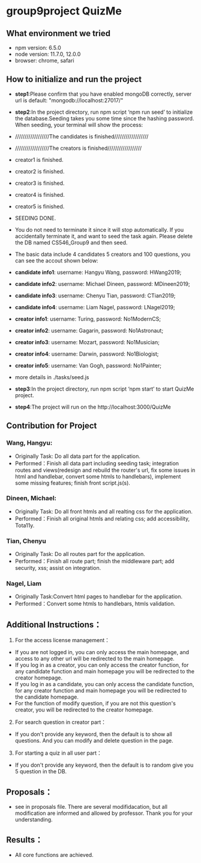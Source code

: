 # group9project QuizMe

## What environment we tried
* npm version: 6.5.0
* node version: 11.7.0, 12.0.0
* browser: chrome, safari

## How to initialize and run the project
* **step1**:Please confirm that you have enabled mongoDB correctly, server url is default: "mongodb://localhost:27017/"

* **step2**:In the project directory, run npm script ‘npm run seed’ to initialize the database.Seeding takes you some time since the hashing password. When seeding, your terminal will show the process:

* //////////////////The candidates is finished//////////////////

* //////////////////The creators is finished//////////////////

* creator1 is finished.

* creator2 is finished.

* creator3 is finished.

* creator4 is finished.

* creator5 is finished.

* SEEDING DONE.

* You do not need to terminate it since it will stop automatically. If you accidentally terminate it, and want to seed the task again. Please delete the DB named CS546_Group9 and then seed.

* The basic data include 4 candidates 5 creators and 100 questions, you can see the accout shown below:

* **candidate info1**: username: Hangyu Wang, password: HWang2019;

* **candidate info2**: username: Michael Dineen, password: MDineen2019;

* **candidate info3**: username: Chenyu Tian, password: CTian2019;

* **candidate info4**: username: Liam Nagel, password: LNagel2019;

* **creator info1**: username: Turing, password: No1ModernCS;

* **creator info2**: username: Gagarin, password: No1Astronaut;

* **creator info3**: username: Mozart, password: No1Musician;

* **creator info4**: username: Darwin, password: No1Biologist;

* **creator info5**: username: Van Gogh, password: No1Painter;

* more details in ./tasks/seed.js 

* **step3**:In the project directory, run npm script ‘npm start’ to start QuizMe project.

* **step4**:The project will run on the http://localhost:3000/QuizMe 

## Contribution for Project
### Wang, Hangyu:
* Originally Task: Do all data part for the application.
* Performed：Finish all data part including seeding task; integration routes and views(redesign and rebuild the router's url, fix some issues in html and handlebar, convert some htmls to handlebars), implement some missing features; finish front script.js(s).

### Dineen, Michael:
* Originally Task: Do all front htmls and all realting css for the application.
* Performed：Finish all original htmls and relating css; add accessibility, Tota11y.

### Tian, Chenyu
* Originally Task: Do all routes part for the application.
* Performed：Finish all route part; finish the middleware part; add security, xss; assist on integration.

### Nagel, Liam
* Originally Task:Convert html pages to handlebar for the application.
* Performed：Convert some htmls to handlebars, htmls validation.



## Additional Instructions：
1. For the access license management：
* If you are not logged in, you can only access the main homepage, and access to any other url will be redirected to the main homepage.
* If you log in as a creator, you can only access the creator function, for any candidate function and main homepage you will be redirected to the creator homepage.
* If you log in as a candidate, you can only access the candidate function, for any creator function and main homepage you will be redirected to the candidate homepage.
* For the function of modify question, if you are not this question's creator, you will be redirected to the creator homepage.

2. For search question in creator part：
* If you don't provide any keyword, then the default is to show all questions. And you can modify and delete question in the page.

3. For starting a quiz in all user part：
* If you don't provide any keyword, then the default is to random give you 5 question in the DB.

## Proposals：
* see in proposals file. There are several modifidacation, but all modification are informed and allowed by professor. Thank you for your understanding.

## Results：
* All core functions are achieved.










